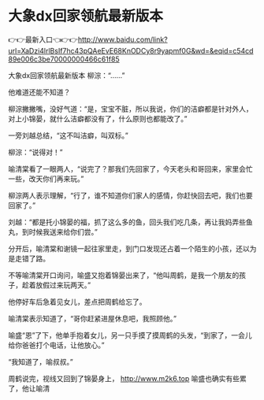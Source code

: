 # 大象dx回家领航最新版本

👉👉最新入口👈👉👉http://www.baidu.com/link?url=XaDzi4lrlBsIf7hc43pQAeEvE68KnODCy8r9yapmf0G&wd=&eqid=c54cd89e006c3be70000000466c61f85

大象dx回家领航最新版本
柳淙：“……”

他难道还能不知道？

柳淙撇撇嘴，没好气道：“是，宝宝不脏，所以我说，你们的洁癖都是针对外人，对上小锦晏，就什么洁癖都没有了，什么原则也都能改了。”

一旁刘越总结，“这不叫洁癖，叫双标。”

柳淙：“说得对！”

喻清棠看了一眼两人，“说完了？那我们先回家了，今天老头和哥回来，家里会忙一些，改天你们再来玩。”

柳淙两人表示理解，“行了，谁不知道你们家人的感情，你赶快回去吧，我们也要回家了。”

刘越：“都是托小锦晏的福，抓了这么多的鱼，回头我们吃几条，再让我妈弄些鱼丸，到时候我送来给你们尝。”

分开后，喻清棠和谢镜一起往家里走，到门口发现还占着一个陌生的小孩，还以为是走错了路。

不等喻清棠开口询问，喻盛又抱着锦晏出来了，“他叫周鹤，是我一个朋友的孩子，趁着放假过来玩两天。”

他停好车后急着见女儿，差点把周鹤给忘了。

喻清棠表示知道了，“哥你赶紧进屋休息吧，我照顾他。”

喻盛“恩”了下，他单手抱着女儿，另一只手摸了摸周鹤的头发，“到家了，一会儿给你爸爸打个电话，让他放心。”

“我知道了，喻叔叔。”

周鹤说完，视线又回到了锦晏身上，
http://www.m2k6.top
喻盛也确实有些累了，他让喻清
